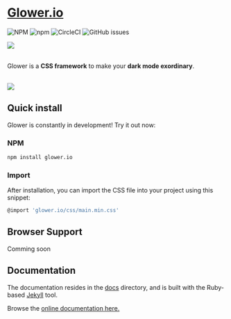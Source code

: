 # [Glower.io](https://krzysztoflen.github.io/glower.io/)

![NPM](https://img.shields.io/npm/l/glower.io)
![npm](https://img.shields.io/npm/v/glower.io)
![CircleCI](https://img.shields.io/circleci/build/github/KrzysztofLen/glower.io?token=56a9cb9dae0b62a5bc968ee0f778ea15ed0adbf3?style=plastic&logo=circleci)
![GitHub issues](https://img.shields.io/github/issues/KrzysztofLen/glower.io)

<img src=https://i.ibb.co/4pvTT2q/logo-glower.png />
<br />
<br />

Glower is a **CSS framework** to make your **dark mode exordinary**.

<br />
<img src=https://i.ibb.co/vYMyv1C/ezgif-com-gif-maker-1.gif />
<br />

## Quick install

Glower is constantly in development! Try it out now:

### NPM

```sh
npm install glower.io
```

### Import
After installation, you can import the CSS file into your project using this snippet:

```sh
@import 'glower.io/css/main.min.css'
```

## Browser Support

Comming soon

## Documentation

The documentation resides in the [docs](https://github.com/KrzysztofLen/glower.io/tree/master/docs) directory, and is built with the Ruby-based [Jekyll](https://jekyllrb.com/) tool.

Browse the [online documentation here.](https://krzysztoflen.github.io/glower.io/)
